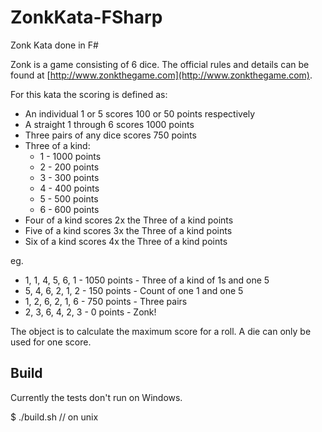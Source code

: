 # ZonkKata-FSharp
Zonk Kata done in F#

Zonk is a game consisting of 6 dice. The official rules and details can be found at [http://www.zonkthegame.com](http://www.zonkthegame.com).

For this kata the scoring is defined as:
- An individual 1 or 5 scores 100 or 50 points respectively
- A straight 1 through 6 scores 1000 points
- Three pairs of any dice scores 750 points
- Three of a kind: 
  * 1 - 1000 points
  * 2 -  200 points
  * 3 -  300 points
  * 4 -  400 points
  * 5 -  500 points
  * 6 -  600 points
- Four of a kind scores 2x the Three of a kind points
- Five of a kind scores 3x the Three of a kind points
- Six of a kind scores 4x the Three of a kind points

eg.
-  1, 1, 4, 5, 6, 1 - 1050 points - Three of a kind of 1s and one 5
-  5, 4, 6, 2, 1, 2 -  150 points - Count of one 1 and one 5
-  1, 2, 6, 2, 1, 6 -  750 points - Three pairs
-  2, 3, 6, 4, 2, 3 -    0 points - Zonk!

The object is to calculate the maximum score for a roll. A die can only be used for one score.

## Build

Currently the tests don't run on Windows.

$ ./build.sh   // on unix
